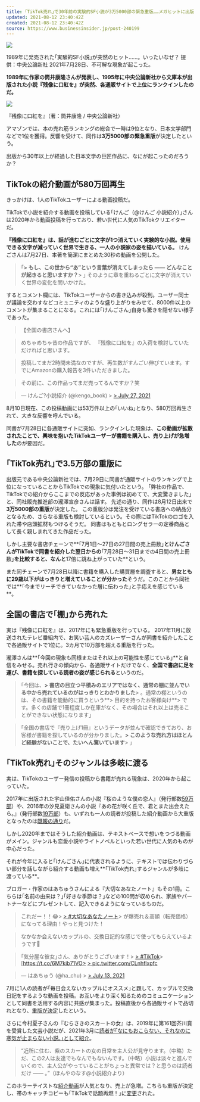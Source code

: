 ```yaml
---
title: ｢TikTok売れ｣で30年前の実験的SF小説が3万5000部の緊急重版……メガヒットに出版社も熱視線
updated: 2021-08-12 23:40:42Z
created: 2021-08-12 23:40:42Z
source: https://www.businessinsider.jp/post-240199
---
```


![](https://assets.media-platform.com/bi/dist/images/2021/08/11/zanzou_top_re-w1280.png)

1989年に発売された｢実験的SF小説｣が突然のヒット……。いったいなぜ？
提供：中央公論新社
2021年7月28日、不可解な現象が起こった。

**1989年に作家の筒井康隆さんが発表し、1995年に中央公論新社から文庫本が出版された小説『残像に口紅を』が突然、各通販サイトで上位にランクインしたのだ。**

![](https://assets.media-platform.com/bi/dist/images/2021/08/10/pic001-1-w1280.png)

『残像に口紅を』（著：筒井康隆 / 中央公論新社）

アマゾンでは、本の売れ筋ランキングの総合で一時は9位となり、日本文学部門などで1位を獲得。反響を受けて、同作は**3万5000部の緊急重版**が決定したという。

出版から30年以上が経過した日本文学の巨匠作品に、なにが起こったのだろうか？

## TikTokの紹介動画が580万回再生

きっかけは、1人のTikTokユーザーによる動画投稿だ。

TikTokで小説を紹介する動画を投稿している｢けんご（@けんご 小説紹介）｣さんは2020年から動画投稿を行っており、若い世代に人気のTikTokクリエイターだ。

**『残像に口紅を』は、話が進むごとに文字が1つ消えていく実験的な小説。使用できる文字が減っていく世界で生きる、一人の小説家の姿を描いている。**
けんごさんは7月27日、本著を簡潔にまとめた30秒の動画を公開した。
> ｢**> もし、この世から“あ”という言葉が消えてしまったら —— どんなことが起きると思いますか？**> ｣
そのように章を重ねるごとに文字が消えていく世界の変化を問いかけた。

するとコメント欄には、TikTokユーザーからの書き込みが殺到。ユーザー同士が議論を交わすなどコミュニティのような盛り上がりをみせて、8000件以上のコメントが集まることになる。これには｢けんごさん｣自身も驚きを隠せない様子であった。

> 【全国の書店さんへ】

> めちゃめちゃ昔の作品ですが、
> 『残像に口紅を』の入荷を検討していただければと思います。

> 投稿してまだ2時間未満なのですが、再生数がすんごい伸びています。すでにAmazonの購入報告を3件いただきました。

> その前に、この作品ってまだ売ってるんですか？笑

> — けんご?小説紹介 (@kengo_book) > [> July 27, 2021](https://twitter.com/kengo_book/status/1419997042257006603?ref_src=twsrc%5Etfw)

8月10日現在、この投稿動画には53万件以上の｢いいね｣となり、580万回再生されて、大きな反響を呼んでいる。

同書が7月28日に各通販サイトに突如、ランクインした現象は、**この動画が拡散されたことで、興味を抱いたTikTokユーザーが書籍を購入し、売り上げが急増した**のが要因だ。

## ｢TikTok売れ｣で3.5万部の重版に

出版元である中央公論新社では、7月29日に同書が通販サイトのランキングで上位になっていることからTikTokでの現象に気付いたという。
｢弊社の作品で、TikTokでの紹介からここまでの反応があった事例は初めてで、大変驚きました｣と、同社販売推進部の瀧澤宣彦さんは話す。
先述の通り、同作は8月12日出来で**3万5000部の重版**が決定した。
この重版分は発注を受けている書店への納品分となるため、さらなる重版も検討しているという。その際にはTikTokのロゴを入れた帯や店頭拡材もつけるそうだ。
同書はもともとロングセラーの定番商品として長く親しまれてきた作品だった。

しかし主要な書店チェーンで**｢7月1日～27日の27日間の売上冊数｣**とけんごさんがTikTokで同書を紹介した翌日からの**｢7月28日～31日までの4日間の売上冊数｣**を比較すると、なんと**17倍に跳ね上がっていた**という。

また同チェーンで7月28日以降に書籍を購入した購買層を調査すると、**男女ともに29歳以下がはっきりと増えていることが分かった**そうだ。このことから同社では**｢今までリーチできていなかった層に伝わった｣と手応えを感じている**。

## 全国の書店で｢棚｣から売れた

実は『残像に口紅を』は、2017年にも緊急重版を行っている。
2017年11月に放送されたテレビ番組内で、お笑い芸人のカズレーザーさんが同書を紹介したことで各通販サイトで1位に。3カ月で10万部を超える重版を行った。

瀧澤さんは**｢今回の現象も同様またはそれ以上の可能性を感じている｣**と自信をみせる。売れ行きの傾向から、各通販サイトだけでなく、**全国で書店に足を運び、書籍を探している読者の姿が感じられる**というのだ。

> ｢今回は、**> 書店の目立つ平積みのエリアではなく、通常の棚に並んでいる中から売れているのがはっきりとわかりました**> 。通常の棚というのは、その書籍を能動的に買うという**> 目的を持ったお客様向け**> です。多くの店舗で1冊程度しか在庫がなく、その場合はそれ以上は売ることができない状態になります｣

> ｢全国の書店で『売り上げ1冊』というデータが並んで確認できており、お客様が書籍を探しているのが分かりました。**> このような売れ方はほとんど経験がないことで、たいへん驚いています**> ｣

## ｢TikTok売れ｣そのジャンルは多岐に渡る

実は、TikTokのユーザー発信の投稿から書籍が売れる現象は、2020年から起こっていた。

2017年に出版された宇山佳佑さんの小説『桜のような僕の恋人』（発行部数[59万部](https://www.google.com/url?q=https://book.asahi.com/article/14349715&sa=D&source=editors&ust=1628584862954166&usg=AOvVaw0nEhsZpGyMHfXWKLlCVRRX)）や、2016年の汐見夏衛さんの小説『あの花が咲く丘で、君とまた出会えたら。』（発行部数[19万部](https://prtimes.jp/main/html/rd/p/000001374.000000607.html)）も、いずれも一人の読者が投稿した紹介動画から大重版となったのは[既報の通り](https://www.businessinsider.jp/post-226351)だ。

しかし2020年まではそうした紹介動画は、テキストベースで想いをつづる動画がメイン。ジャンルも恋愛小説やライトノベルといった若い世代に人気のものが中心だった。

それが今年に入ると｢けんごさん｣に代表されるように、テキストでは伝わりづらい部分を話しながら紹介する動画も増え**｢TikTok売れ｣するジャンルが多岐に渡っている**。

ブロガー・作家のはあちゅうさんによる『大切なあなたノート』もその1冊。こちらは｢名前の由来は？｣｢好きな季節は？｣などの100問が収められ、家族やパートナーなどにプレゼントして、記入できるようになっているものだ。

> これだー！！😂> [> #大切なあなたノート](https://twitter.com/hashtag/%E5%A4%A7%E5%88%87%E3%81%AA%E3%81%82%E3%81%AA%E3%81%9F%E3%83%8E%E3%83%BC%E3%83%88?src=hash&ref_src=twsrc%5Etfw)>  が爆売れ＆高額（転売価格）になってる理由！やっと見つけた！

> なかなか会えないカップルの、交換日記的な感じで使ってもらえているようです🙏

> ｢気分屋な彼女｣さん、ありがとうございます！> [> #TikTok](https://twitter.com/hashtag/TikTok?src=hash&ref_src=twsrc%5Etfw)> [https://t.co/6M7kib71VO> [> pic.twitter.com/CLnhflxpfc](https://t.co/CLnhflxpfc)

> — はあちゅう (@ha_chu) > [> July 13, 2021](https://twitter.com/ha_chu/status/1414957222472339461?ref_src=twsrc%5Etfw)

7月に1人の読者が｢毎日会えないカップルにオススメ｣と題して、カップルで交換日記をするような動画を投稿。お互いをより深く知るためのコミュニケーションとして同書を活用する内容に共感が集まった。投稿直後から各通販サイトで品切れとなり、[重版が決定](https://twitter.com/ha_chu/status/1421430550456258566?s=20)したという。

さらに今村夏子さんの『むらさきのスカートの女』は、2019年に第161回芥川賞を受賞した文芸小説だが、2021年3月に[読者が｢なにもおこらない、それなのに寒気が止まらない小説。｣として紹介](https://www.tiktok.com/@nas_nasnass/video/6940568591141997826?sender_device=pc&sender_web_id=6972061944702912001&is_from_webapp=v1&is_copy_url=0)。

> “近所に住む、紫のスカートの女の日常を主人公が見守ります。（中略）ただ、この2人は友達でもなんでもないんです。（中略）小説は淡々と進んでいくので、主人公がやっていることがちょっと異常では？と思うのは読者だけ —— 。”（ほんやのなす@小説紹介より）

このホラーテイストな[紹介動画](https://www.tiktok.com/@nas_nasnass/video/6940568591141997826?sender_device=pc&sender_web_id=6972061944702912001&is_from_webapp=v1&is_copy_url=0)が人気となり、売上が急増。こちらも重版が決定し、帯のキャッチコピーも｢TikTokで話題再燃！｣に[変更](https://prtimes.jp/main/html/rd/p/000001192.000004702.html)された。